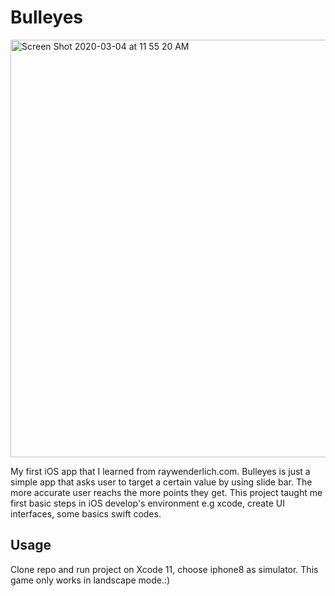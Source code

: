 # Bulleyes

<img width="668" alt="Screen Shot 2020-03-04 at 11 55 20 AM" src="https://user-images.githubusercontent.com/44005264/75867326-1d75c800-5e0f-11ea-86fd-a8b7a1b3573b.png">

My first iOS app that I learned from raywenderlich.com. Bulleyes is just a simple app that asks user to target a certain value by using slide bar. The more accurate user reachs the more points they get. This project taught me first basic steps in iOS develop's environment e.g xcode, create UI interfaces, some basics swift codes.

## Usage

Clone repo and run project on Xcode 11, choose iphone8 as simulator. This game only works in landscape mode.:)
